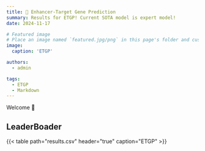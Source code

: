 ```yaml
---
title: 🎉 Enhancer-Target Gene Prediction
summary: Results for ETGP! Current SOTA model is expert model!
date: 2024-11-17

# Featured image
# Place an image named `featured.jpg/png` in this page's folder and customize its options here.
image:
  caption: 'ETGP'

authors:
  - admin

tags:
  - ETGP
  - Markdown
---
```


Welcome 👋

## LeaderBoader

{{< table path="results.csv" header="true" caption="ETGP" >}}